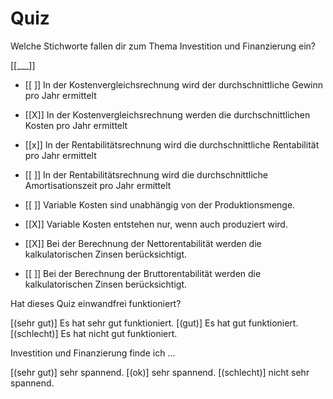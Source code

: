# Quiz

Welche Stichworte fallen dir zum Thema Investition und Finanzierung ein?

[[___]]


- [[ ]] In der Kostenvergleichsrechnung wird der durchschnittliche Gewinn pro Jahr ermittelt
- [[X]] In der Kostenvergleichsrechnung werden die durchschnittlichen Kosten pro Jahr ermittelt
- [[x]] In der Rentabilitätsrechnung wird die durchschnittliche Rentabilität pro Jahr ermittelt
- [[ ]] In der Rentabilitätsrechnung wird die durchschnittliche Amortisationszeit pro Jahr ermittelt

- [[ ]] Variable Kosten sind unabhängig von der Produktionsmenge.
- [[X]] Variable Kosten entstehen nur, wenn auch produziert wird.

- [[X]] Bei der Berechnung der Nettorentabilität werden die kalkulatorischen Zinsen berücksichtigt.
- [[ ]]  Bei der Berechnung der Bruttorentabilität werden die kalkulatorischen Zinsen berücksichtigt.

Hat dieses Quiz einwandfrei funktioniert?

[(sehr gut)] Es hat sehr gut funktioniert.
[(gut)] Es hat gut funktioniert.
[(schlecht)] Es hat nicht gut funktioniert.

Investition und Finanzierung finde ich ...

[(sehr gut)] sehr spannend.
[(ok)] sehr spannend.
[(schlecht)] nicht sehr spannend.

